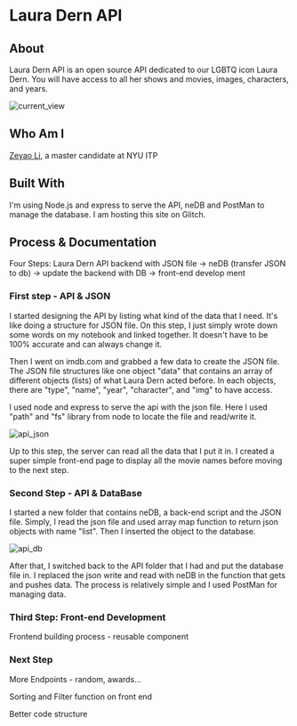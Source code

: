 # Laura Dern API

## About
Laura Dern API is an open source API dedicated to our LGBTQ icon Laura Dern. You will have access to all her shows and movies, images, characters, and years.

![current_view](https://github.com/zeyaoli/Laura-Dern-API/blob/master/documentataion/current_view.png)

## Who Am I

[Zeyao Li](https://zeyaoli.com), a master candidate at NYU ITP

## Built With

I'm using Node.js and express to serve the API, neDB and PostMan to manage the database. I am hosting this site on Glitch.


## Process & Documentation

Four Steps: Laura Dern API backend with JSON file -> neDB (transfer JSON to db) -> update the backend with DB -> front-end develop ment

### First step - API & JSON

I started designing the API by listing what kind of the data that I need. It's like doing a structure for JSON file. On this step, I just simply wrote down some words on my notebook and linked together. It doesn't have to be 100% accurate and can always change it. 

Then I went on imdb.com and grabbed a few data to create the JSON file. The JSON file structures like one object "data" that contains an array of different objects (lists) of what Laura Dern acted before. In each objects, there are "type", "name", "year", "character", and "img" to have access. 

I used node and express to serve the api with the json file. Here I used "path" and "fs" library from node to locate the file and read/write it. 

![api_json](https://github.com/zeyaoli/Laura-Dern-API/blob/master/documentataion/api_json.png)

Up to this step, the server can read all the data that I put it in. I created a super simple front-end page to display all the movie names before moving to the next step. 

### Second Step - API & DataBase

I started a new folder that contains neDB, a back-end script and the JSON file. Simply, I read the json file and used array map function to return json objects with name "list". Then I inserted the object to the database. 

![api_db](https://github.com/zeyaoli/Laura-Dern-API/blob/master/documentataion/api_db.png)

After that, I switched back to the API folder that I had and put the database file in. I replaced the json write and read with neDB in the function that gets and pushes data. The process is relatively simple and I used PostMan for managing data. 


### Third Step: Front-end Development

Frontend building process - reusable component 

### Next Step

More Endpoints - random, awards...

Sorting and Filter function on front end 

Better code structure 

